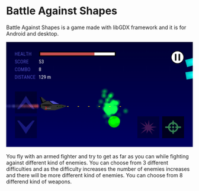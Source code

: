 # Battle Against Shapes

Battle Against Shapes is a game made with libGDX framework and it is for Android and desktop.

<img src="/screenshots/battleagainstshapesgameplay.png" width="640px">

You fly with an armed fighter and try to get as far as you can while fighting against different kind of enemies.
You can choose from 3 different difficulties and as the difficulty increases the number of enemies increases and
there will be more different kind of enemies. You can choose from 8 differend kind of weapons.
